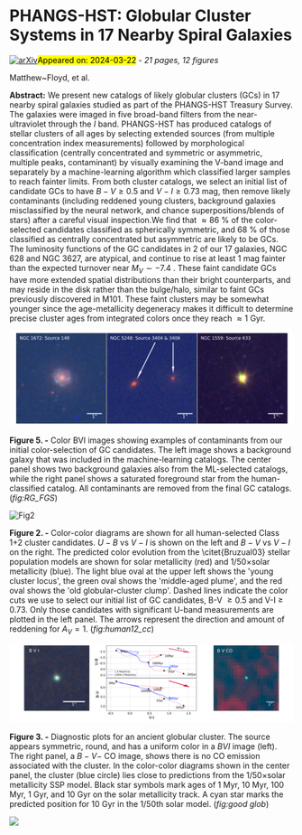 <div class="macros" style="visibility:hidden;">
$\newcommand{\ensuremath}{}$
$\newcommand{\xspace}{}$
$\newcommand{\object}[1]{\texttt{#1}}$
$\newcommand{\farcs}{{.}''}$
$\newcommand{\farcm}{{.}'}$
$\newcommand{\arcsec}{''}$
$\newcommand{\arcmin}{'}$
$\newcommand{\ion}[2]{#1#2}$
$\newcommand{\textsc}[1]{\textrm{#1}}$
$\newcommand{\hl}[1]{\textrm{#1}}$
$\newcommand{\footnote}[1]{}$
$\newcommand$
$\newcommand$
$\newcommand{\UTA}{\affiliation{Instituto de Alta Investigación, Universidad de Tarapacá, Casilla 7D, Arica, Chile}}$
$\newcommand{\UWyoming}{\affiliation{Department of Physics and Astronomy, University of Wyoming, Laramie, WY 82071, USA}}$
$\newcommand{\STScI}{\affiliation{Space Telescope Science Institute, 3700 San Martin Drive, Baltimore, MD 21218, USA}}$
$\newcommand{\UToledo}{\affiliation{Ritter Astrophysical Research Center, University of Toledo, Toledo, OH 43606, USA}}$
$\newcommand{\JHU}{\affiliation{Department of Physics and Astronomy, The Johns Hopkins University, Baltimore, MD 21218 USA}}$
$\newcommand{\Caltech}{\affiliation{TAPIR, California Institute of Technology, Pasadena, CA 91125 USA}}$
$\newcommand{\OSU}{\affiliation{Department of Astronomy, The Ohio State University, 140 West 18th Ave., Columbus, OH 43210, USA}}$
$\newcommand{\MPIA}{\affiliation{Max Planck Institut für Astronomie, Königstuhl 17, 69117 Heidelberg, Germany}}$
$\newcommand{\UAlberta}{\affiliation{Department of Physics, University of Alberta, Edmonton, AB T6G 2E1, Canada}}$
$\newcommand{\Bonn}{\affiliation{Argelander-Institut für Astronomie, Universität Bonn, Auf dem Hügel 71, 53121, Bonn, Germany}}$
$\newcommand{\AthreeD}{\affiliation{ARC Centre of Excellence for All Sky Astrophysics in 3 Dimensions (ASTRO 3D), Australia}}$
$\newcommand{\ITA}{\affiliation{Institut für Theoretische Astrophysik, Zentrum für Astronomie der Universität Heidelberg,\ Albert-Ueberle-Strasse 2, 69120 Heidelberg, Germany}}$
$\newcommand{\IWR}{\affiliation{Universität Heidelberg, Interdisziplinäres Zentrum für Wissenschaftliches Rechnen, Im Neuenheimer Feld 205, D-69120 Heidelberg, Germany}}$
$\newcommand{\STScIESA}{\affiliation{AURA for the European Space Agency (ESA), Space Telescope Science Institute, 3700 San Martin Drive, Baltimore, MD 21218, USA}}$
$\newcommand{\OHHS}{\affiliation{Ottawa Hills High School, 4035 W. Central Ave, Ottawa Hills, OH, 43606}}$
$\newcommand{\UMICHD}{\affiliation{Department of Natural Sciences, University of Michigan-Dearborn, 4901 Evergreen Road, Dearborn, MI 48128, USA}}$
$\newcommand{\UIOWA}{\affiliation{Department of Physics and Astronomy, University of Iowa, Iowa City, Iowa 52242, USA}}$
$\newcommand{\CWRU}{\affiliation{Department of Astronomy, Case Western Reserve University, 10900 Euclid Avenue, Cleveland, OH 44106, USA}}$
$\newcommand{\lea}{\mathrel{<\kern-1.0em\lower0.9ex\hbox{\sim}}}$
$\newcommand{\gea}{\mathrel{>\kern-1.0em\lower0.9ex\hbox{\sim}}}$
$\newcommand\rc{#1}$</div>



<div id="title">

# PHANGS-HST: Globular Cluster Systems in 17 Nearby Spiral Galaxies

</div>
<div id="comments">

[![arXiv](https://img.shields.io/badge/arXiv-2403.13908-b31b1b.svg)](https://arxiv.org/abs/2403.13908)<mark>Appeared on: 2024-03-22</mark> -  _21 pages, 12 figures_

</div>
<div id="authors">

Matthew~Floyd, et al.

</div>
<div id="abstract">

**Abstract:** We present new catalogs of likely globular clusters (GCs) in 17 nearby spiral galaxies studied as part of the PHANGS-HST Treasury Survey. The galaxies were imaged in five broad-band filters from the near-ultraviolet through the $I$ band.  PHANGS-HST has produced catalogs of stellar clusters of all ages by selecting extended sources (from multiple concentration index measurements) followed by morphological classification (centrally concentrated and symmetric or asymmetric, multiple peaks, contaminant) by visually examining the V-band image and separately by a machine-learning algorithm which classified larger samples to reach fainter limits. From both cluster catalogs, we select an initial list of candidate GCs to have $B-V \geq 0.5$ and $V-I \geq 0.73$ mag, then remove likely contaminants (including reddened young clusters, background galaxies misclassified by the neural network, and chance superpositions/blends of stars) after a careful visual inspection.We find that $\approx86$ \% of the color-selected candidates classified as spherically symmetric, and 68 \% of those classified as centrally concentrated but asymmetric are likely to be GCs.  The luminosity functions of the GC candidates in 2 of our 17 galaxies, NGC 628 and NGC 3627, are atypical, and continue to rise at least 1 mag fainter than the expected turnover near $M_V \sim -7.4$ . These faint candidate GCs have more extended spatial distributions than their bright counterparts, and may reside in the disk rather than the bulge/halo, similar to faint GCs previously discovered in M101. These faint clusters may be somewhat younger since the age-metallicity degeneracy makes it difficult to determine precise cluster ages from integrated colors once they reach $\approx1$ Gyr.

</div>

<div id="div_fig1">

<img src="tmp_2403.13908/./BG_FS.png" alt="Fig5" width="100%"/>

**Figure 5. -** Color BVI images showing examples of contaminants from our initial color-selection of GC candidates. The left image shows a background galaxy that was included in the machine-learning catalogs. The center panel shows two background galaxies also from the ML-selected catalogs, while the right panel shows a saturated foreground star from the human-classified catalog. All contaminants are removed from the final GC catalogs. (*fig:RG_FGS*)

</div>
<div id="div_fig2">

<img src="tmp_2403.13908/./CC_plot_showing_separation.png" alt="Fig2" width="100%"/>

**Figure 2. -** Color-color diagrams are shown for all human-selected Class 1$+$2 cluster candidates.
        $U-B$ vs $V-I$  is shown on the left and $B-V$ vs $V-I$ on the right.
    The predicted color evolution from the \citet{Bruzual03} stellar population models are shown for solar metallicity (red) and 1/50$\times$solar metallicity (blue). The light blue oval at the upper left shows the 'young cluster locus', the green oval shows the 'middle-aged plume', and the red oval shows the 'old globular-cluster clump'.
    Dashed lines indicate the color cuts we use to select our initial list of GC candidates, B-V $\geq 0.5$ and V-I $\geq$ 0.73. Only those candidates with significant U-band measurements are plotted in the left panel.
    The arrows represent the direction and amount of reddening for $A_V = 1$. (*fig:human12_cc*)

</div>
<div id="div_fig3">

<img src="tmp_2403.13908/./Good_Glob.png" alt="Fig3" width="100%"/>

**Figure 3. -** Diagnostic plots for an ancient globular cluster. The source appears symmetric, round, and has a uniform color in a $BVI$ image (left). The right panel, a $B-V-$ CO image, shows there is no CO emission associated with the cluster. In the color-color diagrams shown in the center panel, the cluster (blue circle) lies close to predictions from the $1/50 \times$solar metallicity SSP model.
    Black star symbols mark ages of 1 Myr, 10 Myr, 100 Myr, 1 Gyr, and 10 Gyr on the solar metallicity track.  A cyan star marks the predicted position for 10 Gyr in the 1/50th solar model. (*fig:good glob*)

</div><div id="qrcode"><img src=https://api.qrserver.com/v1/create-qr-code/?size=100x100&data="https://arxiv.org/abs/2403.13908"></div>